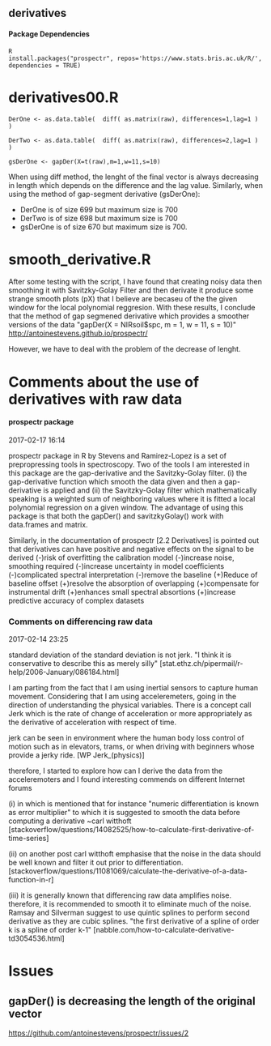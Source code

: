 derivatives
---

#### Package Dependencies


```
R
install.packages("prospectr", repos='https://www.stats.bris.ac.uk/R/', dependencies = TRUE)
```



# derivatives00.R



```
DerOne <- as.data.table(  diff( as.matrix(raw), differences=1,lag=1 )  )
```
```
DerTwo <- as.data.table(  diff( as.matrix(raw), differences=2,lag=1 )  )
```
```
gsDerOne <- gapDer(X=t(raw),m=1,w=11,s=10)
```

When using diff method, the lenght of the final vector is always decreasing in length
which depends on the difference and the lag value.
Similarly, when using the method of gap-segment derivative (gsDerOne):


* DerOne is of size 699 but maximum size is 700
* DerTwo is of size 698 but maximum size is 700
* gsDerOne is of size 670 but maximum size is 700.


# smooth_derivative.R

After some testing with the script, I have found that creating noisy data
then smoothing it with Savitzky-Golay Filter and then derivate it
produce some strange smooth plots (pX) that I believe are becaseu of the
the given window for the local polynomial reggresion.
With these results, I conclude that the method of gap
segmened derivative which provides a smoother versions of the data
"gapDer(X = NIRsoil$spc, m = 1, w = 11, s = 10)"
http://antoinestevens.github.io/prospectr/


However, we have to deal with the problem of the decrease of lenght.




# Comments about the use of derivatives with raw data

#### prospectr package  
2017-02-17 16:14

prospectr package in R by Stevens and Ramirez-Lopez
is a set of prepropressing tools in spectroscopy.
Two of the tools I am interested in this package
are the gap-derivative and the Savitzky-Golay filter.
(i) the gap-derivative function which
smooth the data given and then a gap-derivative is applied
and
(ii) the Savitzky-Golay filter which
mathematically speaking is a weighted sum of neighboring values
where it is fitted a local polynomial regression
on a given window.
The advantage of using this package is that both the
gapDer() and savitzkyGolay() work  with data.frames and matrix.

Similarly, in the documentation of prospectr [2.2 Derivatives]
is pointed out that derivatives can have positive and negative
effects on the signal to be derived
(-)risk of overfitting the calibration model
(-)increase noise, smoothing required
(-)increase uncertainty in model coefficients
(-)complicated spectral interpretation
(-)remove the baseline
(+)Reduce of baseline offset
(+)resolve the absorption of overlapping
(+)compensate for instrumental drift
(+)enhances small spectral absortions
(+)increase predictive accuracy of complex datasets




### Comments on differencing raw data
2017-02-14 23:25

standard deviation of the standard deviation is not jerk.
"I think it is conservative to describe this as merely silly"
[stat.ethz.ch/pipermail/r-help/2006-January/086184.html]


I am parting from the fact that
I am using inertial sensors to capture human movement.
Considering that I am using acceleremeters,
going in the direction of understanding the physical variables.
There is a concept call Jerk which is the rate of change of acceleration
or more appropriately as the derivative of acceleration with respect of time.

jerk can be seen in environment where the human body loss control of motion
such as in elevators, trams, or when driving with beginners whose
provide a jerky ride.
[WP Jerk_(physics)]


therefore, I started to explore how can I derive the data from the acceleremoters
and I found interesting commends on different Internet forums

(i)
in which is mentioned that for instance
"numeric differentiation is known as error multiplier"
to which it is suggested to smooth the data before computing a derivative
~carl witthoft
[stackoverflow/questions/14082525/how-to-calculate-first-derivative-of-time-series]


(ii)
on another post carl witthoft emphasise that the noise in the data should be well known
and filter it out prior to differentiation.
[stackoverflow/questions/11081069/calculate-the-derivative-of-a-data-function-in-r]


(iii)
it is generally known that differencing raw data amplifies noise.
therefore, it is recommended to smooth it to eliminate much of the noise.
Ramsay and Silverman suggest to use quintic splines to perform second derivative
as they are cubic splines.
"the first derivative of a spline of order k is a spline of order k-1"
[nabble.com/how-to-calculate-derivative-td3054536.html]


# Issues

## gapDer() is decreasing the length of the original vector
https://github.com/antoinestevens/prospectr/issues/2
